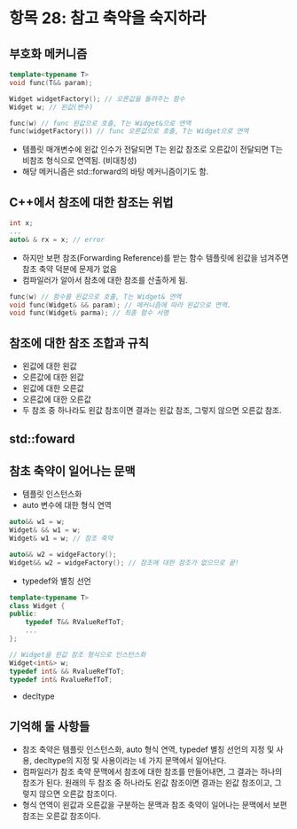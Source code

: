 # 항목 28: 참고 축약을 숙지하라

## 부호화 메커니즘
```cpp
template<typename T>
void func(T&& param);

Widget widgetFactory(); // 오른값을 돌려주는 함수
Widget w; // 왼값(변수)

func(w) // func 왼값으로 호출, T는 Widget&으로 연역
func(widgetFactory()) // func 오른값으로 호출, T는 Widget으로 연역
```
* 템플릿 매개변수에 왼값 인수가 전달되면 T는 왼값 참초로 오른값이 전달되면 T는 비참조 형식으로 연역됨. (비대칭성)
* 해당 메커니즘은 std::forward의 바탕 메커니즘이기도 함.

## C++에서 참조에 대한 참조는 위법
```cpp
int x;
...
auto& & rx = x; // error
```
* 하지만 보편 참조(Forwarding Reference)를 받는 함수 템플릿에 왼값을 넘겨주면 참초 축약 덕분에 문제가 없음
* 컴파일러가 알아서 참초에 대한 참조를 산출하게 됨.

```cpp
func(w) // 함수를 왼값으로 호출, T는 Widget& 연역
void func(Widget& && param); // 메커니즘에 따라 왼값으로 연역.
void func(Widget& parma); // 최종 함수 서명 
```

## 참조에 대한 참조 조합과 규칙
* 왼값에 대한 왼값
* 오른값에 대한 왼값
* 왼값에 대한 오른값
* 오른값에 대한 오른값
* 두 참조 중 하나라도 왼값 참조이면 결과는 왼값 참조, 그렇지 않으면 오른값 참조.

## std::foward

## 참초 축약이 일어나는 문맥
* 템플릿 인스턴스화
* auto 변수에 대한 형식 연역
```cpp
auto&& w1 = w;
Widget& && w1 = w;
Widget& w1 = w; // 참조 축약

auto&& w2 = widgeFactory();  
Widget&& w2 = widgeFactory(); // 참조에 대한 참조가 없으므로 끝!
```
* typedef와 별칭 선언
```cpp
template<typename T>
class Widget {
public:
	typedef T&& RValueRefToT;
	...
};

// Widget을 왼값 참조 형식으로 인스턴스화
Widget<int&> w;
typedef int& && RvalueRefToT;
typedef int& RvalueRefToT;
```
* decltype

## 기억해 둘 사항들
* 참조 축약은 템플릿 인스턴스화, auto 형식 연역, typedef 별칭 선언의 지정 및 사용, decltype의 지정 및 사용이라는 네 가지 문맥에서 일어난다.
* 컴파일러가 참조 축약 문맥에서 참조에 대한 참조를 만들어내면, 그 결과는 하나의 참조가 된다. 원래의 두 참조 중 하나라도 왼값 참조이면 결과는 왼값 참조이고, 그렇지 않으면 오른값 참조이다.
* 형식 연역이 왼값과 오른값을 구분하는 문맥과 참조 축약이 일어나는 문맥에서 보편 참조는 오른값 참조이다.
